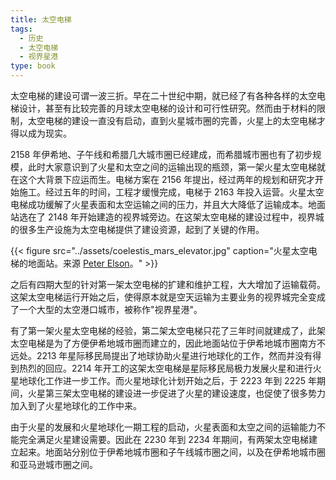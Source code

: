 ```yaml
---
title: 太空电梯
tags:
  - 历史
  - 太空电梯
  - 视界星港
type: book
---
```



太空电梯的建设可谓一波三折。早在二十世纪中期，就已经了有各种各样的太空电梯设计，甚至有比较完善的月球太空电梯的设计和可行性研究。然而由于材料的限制，太空电梯的建设一直没有启动，直到火星城市圈的完善，火星上的太空电梯才得以成为现实。

2158 年伊希地、子午线和希腊几大城市圈已经建成，而希腊城市圈也有了初步规模，此时大家意识到了火星和太空之间的运输出现的瓶颈，第一架火星太空电梯就在这个大背景下应运而生。电梯方案在 2156 年提出，经过两年的规划和研究才开始施工。经过五年的时间，工程才缓慢完成，电梯于 2163 年投入运营。火星太空电梯成功缓解了火星表面和太空运输之间的压力，并且大大降低了运输成本。地面站选在了 2148 年开始建造的视界城旁边。在这架太空电梯的建设过程中，视界城的很多生产设施为太空电梯提供了建设资源，起到了关键的作用。

{{< figure src="../assets/coelestis_mars_elevator.jpg" caption="火星太空电梯的地面站。来源 [Peter Elson](http://www.peterelson.co.uk/gallery/image.php?cat=5&id=34)。" >}}

之后有四期大型的针对第一架太空电梯的扩建和维护工程，大大增加了运输载荷。这架太空电梯运行开始之后，使得原本就是空天运输为主要业务的视界城完全变成了一个大型的太空港口城市，被称作"视界星港"。

有了第一架火星太空电梯的经验，第二架太空电梯只花了三年时间就建成了，此架太空电梯是为了方便伊希地城市圈而建立的，因此地面站位于伊希地城市圈南方不远处。2213 年星际移民局提出了地球协助火星进行地球化的工作，然而并没有得到热烈的回应。2214 年开工的这架太空电梯是星际移民局极力发展火星和进行火星地球化工作进一步工作。而火星地球化计划开始之后，于 2223 年到 2225 年期间，火星第三架太空电梯的建设进一步促进了火星的建设速度，也促使了很多势力加入到了火星地球化的工作中来。

由于火星的发展和火星地球化一期工程的启动，火星表面和太空之间的运输能力不能完全满足火星建设需要。因此在
2230 年到 2234 年期间，有两架太空电梯建立起来。地面站分别位于伊希地城市圈和子午线城市圈之间，以及在伊希地城市圈和亚马逊城市圈之间。
